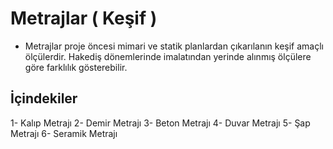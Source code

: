 # Metrajlar ( Keşif )

* Metrajlar proje öncesi mimari ve statik planlardan çıkarılanın keşif amaçlı ölçülerdir. Hakediş dönemlerinde imalatından yerinde alınmış ölçülere göre farklılık gösterebilir.

## İçindekiler

1- Kalıp Metrajı
2- Demir Metrajı
3- Beton Metrajı
4- Duvar Metrajı
5- Şap Metrajı
6- Seramik Metrajı
